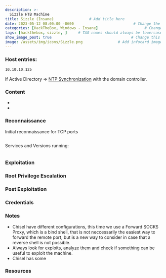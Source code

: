 ```yaml
---
description: >-
  Sizzle HTB Machine
title: Sizzle (Insane)                # Add title here
date: 2023-05-12 08:00:00 -0600                           # Change the date to match completion date
categories: [HackTheBox, Windows - Insane]                     # Change Templates to Writeup
tags: [hackthebox, sizzle, ]     # TAG names should always be lowercase; replace template with writeup, and add relevant tags
show_image_post: true                                    # Change this to true
image: /assets/img/icons/Sizzle.png                # Add infocard image here for post preview image
---
```


### Host entries:
```bash
10.10.10.125  
```
If Active Directory => [NTP Synchronization](https://shuciran.github.io/posts/NTP-Synchronization/) with the domain controller.

### Content

- 
- 

### Reconnaissance

Initial reconnaissance for TCP ports
```bash

```
Services and Versions running:
```bash

```

### Exploitation


### Root Privilege Escalation

### Post Exploitation

### Credentials

### Notes

-   Chisel have different configurations, this time we use a Forward SOCKS Proxy, which is a bind shell, that is not neccessarily the easiest way to forward the remote port, but is a new way to consider in case that a reverse shell is not possible.
-   Always look for exploits, analyze them and check if something can be useful to exploit the machine.
-   Chisel has some

### Resources



